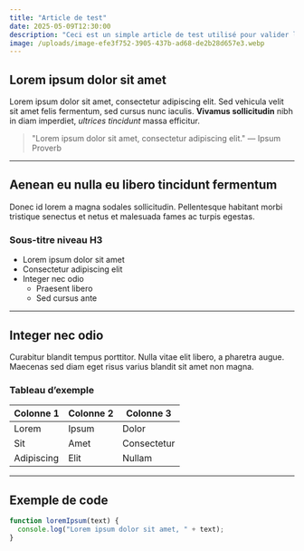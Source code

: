 ```yaml
---
title: "Article de test"
date: 2025-05-09T12:30:00
description: "Ceci est un simple article de test utilisé pour valider le bon fonctionnement de l'affichage dynamique via Astro."
image: /uploads/image-efe3f752-3905-437b-ad68-de2b28d657e3.webp
---
```


## Lorem ipsum dolor sit amet

Lorem ipsum dolor sit amet, consectetur adipiscing elit. Sed vehicula velit sit amet felis fermentum, sed cursus nunc iaculis. **Vivamus sollicitudin** nibh in diam imperdiet, *ultrices tincidunt* massa efficitur.

> "Lorem ipsum dolor sit amet, consectetur adipiscing elit." — Ipsum Proverb

---

## Aenean eu nulla eu libero tincidunt fermentum

Donec id lorem a magna sodales sollicitudin. Pellentesque habitant morbi tristique senectus et netus et malesuada fames ac turpis egestas.

### Sous-titre niveau H3

- Lorem ipsum dolor sit amet
- Consectetur adipiscing elit
- Integer nec odio
  - Praesent libero
  - Sed cursus ante

---

## Integer nec odio

Curabitur blandit tempus porttitor. Nulla vitae elit libero, a pharetra augue. Maecenas sed diam eget risus varius blandit sit amet non magna.

### Tableau d’exemple

| Colonne 1 | Colonne 2 | Colonne 3 |
|-----------|-----------|-----------|
| Lorem     | Ipsum     | Dolor     |
| Sit       | Amet      | Consectetur |
| Adipiscing| Elit      | Nullam    |

---

## Exemple de code

```js
function loremIpsum(text) {
  console.log("Lorem ipsum dolor sit amet, " + text);
}
